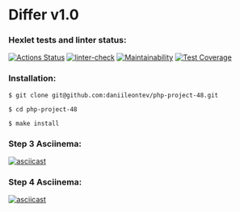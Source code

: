 ### <h1> Differ v1.0 </h1>
### Hexlet tests and linter status:
[![Actions Status](https://github.com/daniileontev/php-project-48/workflows/hexlet-check/badge.svg)](https://github.com/daniileontev/php-project-48/actions) [![linter-check](https://github.com/daniileontev/php-project-48/actions/workflows/linter-check.yml/badge.svg)](https://github.com/daniileontev/php-project-48/actions/workflows/linter-check.yml) [![Maintainability](https://api.codeclimate.com/v1/badges/ceeaa0731314bb5aeda7/maintainability)](https://codeclimate.com/github/daniileontev/php-project-48/maintainability) [![Test Coverage](https://api.codeclimate.com/v1/badges/ceeaa0731314bb5aeda7/test_coverage)](https://codeclimate.com/github/daniileontev/php-project-48/test_coverage)

### Installation:
```
$ git clone git@github.com:daniileontev/php-project-48.git

$ cd php-project-48

$ make install
```

### Step 3 Asciinema:
[![asciicast](https://asciinema.org/a/YOHs8acM7cGBTHt3cQ1462dvh.svg)](https://asciinema.org/a/YOHs8acM7cGBTHt3cQ1462dvh)

### Step 4 Asciinema:
[![asciicast](https://asciinema.org/a/LUhfNnRgNlP2qBSeqCEK4xRWP.svg)](https://asciinema.org/a/LUhfNnRgNlP2qBSeqCEK4xRWP)

